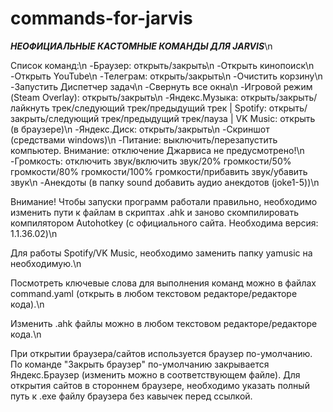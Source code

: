 # commands-for-jarvis

***НЕОФИЦИАЛЬНЫЕ КАСТОМНЫЕ КОМАНДЫ ДЛЯ JARVIS***\n

Список команд:\n
-Браузер: открыть/закрыть\n
-Открыть кинопоиск\n
-Открыть YouTube\n
-Телеграм: открыть/закрыть\n
-Очистить корзину\n
-Запустить Диспетчер задач\n
-Свернуть все окна\n
-Игровой режим (Steam Overlay): открыть/закрыть\n
-Яндекс.Музыка: открыть/закрыть/лайкнуть трек/следующий трек/предыдущий трек | Spotify: открыть/закрыть/следующий трек/предыдущий трек/пауза | VK Music: открыть (в браузере)\n
-Яндекс.Диск: открыть/закрыть\n
-Скриншот (средствами windows)\n
-Питание: выключить/перезапустить компьютер. Внимание: отключение Джарвиса не предусмотрено!\n
-Громкость: отключить звук/включить звук/20% громкости/50% громкости/80% громкости/100% громкости/прибавить звук/убавить звук\n
-Анекдоты (в папку sound добавить аудио анекдотов (joke1-5))\n

Внимание! Чтобы запуски программ работали правильно, необходимо изменить пути к файлам в скриптах .ahk и заново скомпилировать компилятором Autohotkey (с официального сайта. Необходима версия: 1.1.36.02)\n

Для работы Spotify/VK Music, необходимо заменить папку yamusic на необходимую.\n

Посмотреть ключевые слова для выполнения команд можно в файлах command.yaml (открыть в любом текстовом редакторе/редакторе кода).\n

Изменить .ahk файлы можно в любом текстовом редакторе/редакторе кода.\n

При открытии браузера/сайтов используется браузер по-умолчанию. По команде "Закрыть браузер" по-умолчанию закрывается Яндекс.Браузер (изменить можно в соответствующем файле). Для открытия сайтов в стороннем браузере, необходимо указать полный путь к .ехе файлу браузера без кавычек перед ссылкой.
